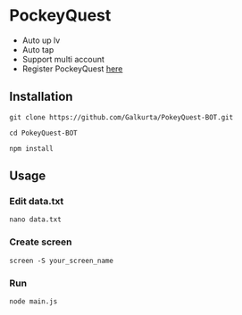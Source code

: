 # PockeyQuest

- Auto up lv
- Auto tap
- Support multi account
- Register PockeyQuest [here](https://t.me/pokequest_bot/app?startapp=lgMcyMN13a)

## Installation
```
git clone https://github.com/Galkurta/PokeyQuest-BOT.git
```
```
cd PokeyQuest-BOT
```
```
npm install
```
## Usage
### Edit data.txt
```
nano data.txt
```
### Create screen
```
screen -S your_screen_name
```
### Run
```
node main.js
```
